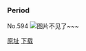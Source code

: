 ### Period
No.594
![图片不见了~~~](https://imgs.xkcd.com/comics/period.png)

[原址](https://xkcd.com//594) [下载](https://imgs.xkcd.com/comics/period.png)

